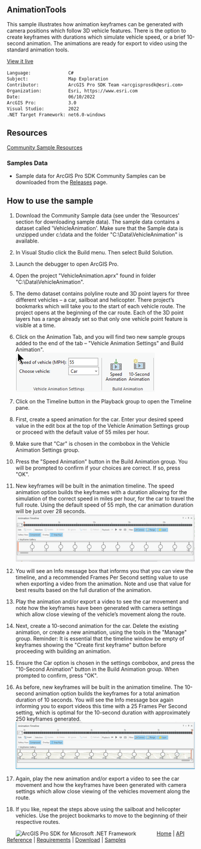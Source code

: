 ## AnimationTools

<!-- TODO: Write a brief abstract explaining this sample -->
This sample illustrates how animation keyframes can be generated with camera positions which follow 3D vehicle features.  There is the option to create keyframes with durations which simulate vehicle speed, or a brief 10-second animation. The animations are ready for export to video using the standard animation tools.    
  


<a href="https://pro.arcgis.com/en/pro-app/sdk/" target="_blank">View it live</a>

<!-- TODO: Fill this section below with metadata about this sample-->
```
Language:              C#
Subject:               Map Exploration
Contributor:           ArcGIS Pro SDK Team <arcgisprosdk@esri.com>
Organization:          Esri, https://www.esri.com
Date:                  06/10/2022
ArcGIS Pro:            3.0
Visual Studio:         2022
.NET Target Framework: net6.0-windows
```

## Resources

[Community Sample Resources](https://github.com/Esri/arcgis-pro-sdk-community-samples#resources)

### Samples Data

* Sample data for ArcGIS Pro SDK Community Samples can be downloaded from the [Releases](https://github.com/Esri/arcgis-pro-sdk-community-samples/releases) page.  

## How to use the sample
<!-- TODO: Explain how this sample can be used. To use images in this section, create the image file in your sample project's screenshots folder. Use relative url to link to this image using this syntax: ![My sample Image](FacePage/SampleImage.png) -->
1. Download the Community Sample data (see under the 'Resources' section for downloading sample data). The sample data contains a dataset called 'VehicleAnimation'.  Make sure that the Sample data is unzipped under c:\data and the folder "C:\Data\VehicleAnimation\" is available.  
1. In Visual Studio click the Build menu. Then select Build Solution.  
1. Launch the debugger to open ArcGIS Pro.  
1. Open the project "VehicleAnimation.aprx" found in folder "C:\Data\VehicleAnimation\".  
1. The demo dataset contains polyline route and 3D point layers for three different vehicles – a car, sailboat and helicopter.  There project’s bookmarks which will take you to the start of each vehicle route.  The project opens at the beginning of the car route. Each of the 3D point layers has a range already set so that only one vehicle point feature is visible at a time.  
1. Click on the Animation Tab, and you will find two new sample groups added to the end of the tab – "Vehicle Animation Settings" and Build Animation".    
![UI](Screenshots/Screen1.png)  
  
1. Click on the Timeline button in the Playback group to open the Timeline pane.    
1. First, create a speed animation for the car.  Enter your desired speed value in the edit box at the top of the Vehicle Animation Settings group or proceed with the default value of 55 miles per hour.  
1. Make sure that "Car" is chosen in the combobox in the Vehicle Animation Settings group.  
1. Press the "Speed Animation" button in the Build Animation group. You will be prompted to confirm if your choices are correct.  If so, press "OK".  
1. New keyframes will be built in the animation timeline. The speed animation option builds the keyframes with a duration allowing for the simulation of the correct speed in miles per hour, for the car to travel the full route.  Using the default speed of 55 mph, the car animation duration will be just over 28 seconds.  
![UI](Screenshots/Screen3.png)  
  
1. You will see an Info message box that informs you that you can view the timeline, and a recommended Frames Per Second setting value to use when exporting a video from the animation. Note and use that value for best results based on the full duration of the animation.  
1. Play the animation and/or export a video to see the car movement and note how the keyframes have been generated with camera settings which allow close viewing of the vehicle’s movement along the route.  
1. Next, create a 10-second animation for the car.  Delete the existing animation, or create a new animation, using the tools in the "Manage" group.  Reminder:  It is essential that the timeline window be empty of keyframes showing the "Create first keyframe" button before proceeding with building an animation.  
1. Ensure the Car option is chosen in the settings combobox, and press the "10-Second Animation" button in the Build Animation group.  When prompted to confirm, press "OK".  
1. As before, new keyframes will be built in the animation timeline. The 10-second animation option builds the keyframes for a total animation duration of 10 seconds.  You will see the Info message box again informing you to export videos this time with a 25 Frames Per Second setting, which is optimal for the 10-second duration with approximately 250 keyframes generated.  
![UI](Screenshots/Screen4.png)  
  
1. Again, play the new animation and/or export a video to see the car movement and how the keyframes have been generated with camera settings which allow close viewing of the vehicles movement along the route.  
1. If you like, repeat the steps above using the sailboat and helicopter vehicles.  Use the project bookmarks to move to the beginning of their respective routes.  
  


<!-- End -->

&nbsp;&nbsp;&nbsp;&nbsp;&nbsp;&nbsp;<img src="https://esri.github.io/arcgis-pro-sdk/images/ArcGISPro.png"  alt="ArcGIS Pro SDK for Microsoft .NET Framework" height = "20" width = "20" align="top"  >
&nbsp;&nbsp;&nbsp;&nbsp;&nbsp;&nbsp;&nbsp;&nbsp;&nbsp;&nbsp;&nbsp;&nbsp;
[Home](https://github.com/Esri/arcgis-pro-sdk/wiki) | <a href="https://pro.arcgis.com/en/pro-app/latest/sdk/api-reference" target="_blank">API Reference</a> | [Requirements](https://github.com/Esri/arcgis-pro-sdk/wiki#requirements) | [Download](https://github.com/Esri/arcgis-pro-sdk/wiki#installing-arcgis-pro-sdk-for-net) | <a href="https://github.com/esri/arcgis-pro-sdk-community-samples" target="_blank">Samples</a>
